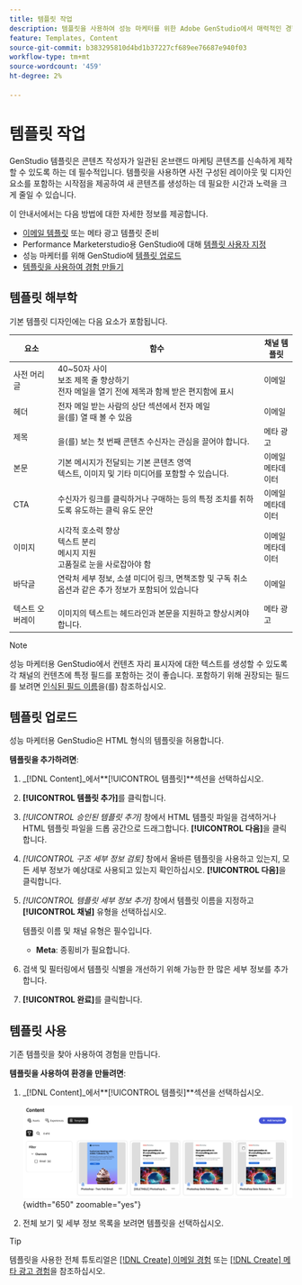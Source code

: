 ```yaml
---
title: 템플릿 작업
description: 템플릿을 사용하여 성능 마케터를 위한 Adobe GenStudio에서 매력적인 경험을 만드는 방법을 알아봅니다.
feature: Templates, Content
source-git-commit: b383295810d4bd1b37227cf689ee76687e940f03
workflow-type: tm+mt
source-wordcount: '459'
ht-degree: 2%

---
```



# 템플릿 작업

GenStudio 템플릿은 콘텐츠 작성자가 일관된 온브랜드 마케팅 콘텐츠를 신속하게 제작할 수 있도록 하는 데 필수적입니다. 템플릿을 사용하면 사전 구성된 레이아웃 및 디자인 요소를 포함하는 시작점을 제공하여 새 콘텐츠를 생성하는 데 필요한 시간과 노력을 크게 줄일 수 있습니다.

이 안내서에서는 다음 방법에 대한 자세한 정보를 제공합니다.

* [이메일 템플릿](email-template.md) 또는 메타 광고 템플릿 준비
* Performance Marketerstudio용 GenStudio에 대해 [템플릿 사용자 지정](customize-template.md)
* 성능 마케터를 위해 GenStudio에 [템플릿 업로드](#upload-a-template)
* [템플릿을 사용하여 경험 만들기](#use-a-template)

## 템플릿 해부학

기본 템플릿 디자인에는 다음 요소가 포함됩니다.

| 요소 | 함수 | 채널 템플릿 |
| ------------ | ---------------------- | -------------------- |
| 사전 머리글 | 40~50자 사이 <br>보조 제목 줄 향상하기 <br>전자 메일을 열기 전에 제목과 함께 받은 편지함에 표시 | 이메일 |
| 헤더 | 전자 메일 받는 사람의 상단 섹션에서 전자 메일 <br>을(를) 열 때 볼 수 있음 | 이메일 |
| 제목 | <br>을(를) 보는 첫 번째 콘텐츠 수신자는 관심을 끌어야 합니다. | 메타 광고 |
| 본문 | 기본 메시지가 전달되는 기본 콘텐츠 영역 <br>텍스트, 이미지 및 기타 미디어를 포함할 수 있습니다. | 이메일<br>메타데이터 |
| CTA | 수신자가 링크를 클릭하거나 구매하는 등의 특정 조치를 취하도록 유도하는 클릭 유도 문안 | 이메일<br>메타데이터 |
| 이미지 | 시각적 호소력 향상 <br>텍스트 분리 <br>메시지 지원 <br>고품질로 눈을 사로잡아야 함 | 이메일<br>메타데이터 |
| 바닥글 | 연락처 세부 정보, 소셜 미디어 링크, 면책조항 및 구독 취소 옵션과 같은 추가 정보가 포함되어 있습니다 | 이메일 |
| 텍스트 오버레이 | <br> 이미지의 텍스트는 헤드라인과 본문을 지원하고 향상시켜야 합니다. | 메타 광고 |

>[!NOTE]
> 
>성능 마케터용 GenStudio에서 컨텐츠 자리 표시자에 대한 텍스트를 생성할 수 있도록 각 채널의 컨텐츠에 특정 필드를 포함하는 것이 좋습니다. 포함하기 위해 권장되는 필드를 보려면 [인식된 필드 이름](customize-template.md#recognized-field-names)을(를) 참조하십시오.

## 템플릿 업로드

성능 마케터용 GenStudio은 HTML 형식의 템플릿을 허용합니다.

**템플릿을 추가하려면**:

1. _[!DNL Content]_에서&#x200B;**[!UICONTROL 템플릿]**섹션을 선택하십시오.

1. **[!UICONTROL 템플릿 추가]**&#x200B;를 클릭합니다.

1. _[!UICONTROL 승인된 템플릿 추가]_ 창에서 HTML 템플릿 파일을 검색하거나 HTML 템플릿 파일을 드롭 공간으로 드래그합니다. **[!UICONTROL 다음]**&#x200B;을 클릭합니다.

1. _[!UICONTROL 구조 세부 정보 검토]_ 창에서 올바른 템플릿을 사용하고 있는지, 모든 세부 정보가 예상대로 사용되고 있는지 확인하십시오. **[!UICONTROL 다음]**&#x200B;을 클릭합니다.

1. _[!UICONTROL 템플릿 세부 정보 추가]_ 창에서 템플릿 이름을 지정하고 **[!UICONTROL 채널]** 유형을 선택하십시오.

   템플릿 이름 및 채널 유형은 필수입니다.

   * **Meta**: 종횡비가 필요합니다.
   <!-- **Display ads**: requires Dimensions -->

1. 검색 및 필터링에서 템플릿 식별을 개선하기 위해 가능한 한 많은 세부 정보를 추가합니다.

1. **[!UICONTROL 완료]**&#x200B;를 클릭합니다.

## 템플릿 사용

기존 템플릿을 찾아 사용하여 경험을 만듭니다.

**템플릿을 사용하여 환경을 만들려면**:

1. _[!DNL Content]_에서&#x200B;**[!UICONTROL 템플릿]**섹션을 선택하십시오.

   ![콘텐츠 템플릿 목록](../../assets/content-templates.png){width="650" zoomable="yes"}

1. 전체 보기 및 세부 정보 목록을 보려면 템플릿을 선택하십시오.

>[!TIP]
>
>템플릿을 사용한 전체 튜토리얼은 [[!DNL Create] 이메일 경험](/help/tutorials/create-email-experience.md) 또는 [[!DNL Create] 메타 광고 경험](/help/tutorials/create-meta-ad.md)을 참조하십시오.
<!--  The create button in Content Template view does not work yet.
1. Click **[!UICONTROL Create Experience]** (paintbrush) from the upper right corner to use the template.
-->
